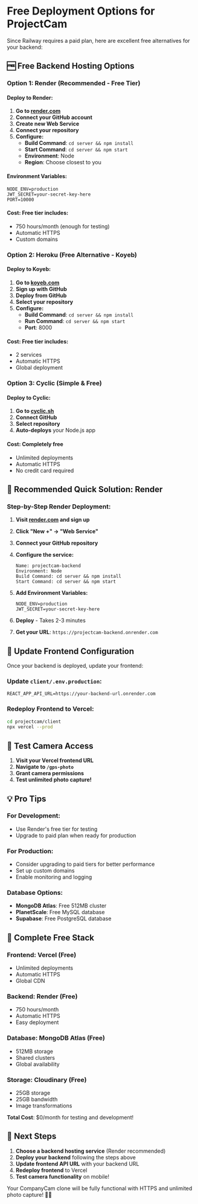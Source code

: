 # Free Deployment Options for ProjectCam

Since Railway requires a paid plan, here are excellent free alternatives for your backend:

## 🆓 Free Backend Hosting Options

### Option 1: Render (Recommended - Free Tier)

#### **Deploy to Render:**
1. **Go to [render.com](https://render.com)**
2. **Connect your GitHub account**
3. **Create new Web Service**
4. **Connect your repository**
5. **Configure:**
   - **Build Command**: `cd server && npm install`
   - **Start Command**: `cd server && npm start`
   - **Environment**: Node
   - **Region**: Choose closest to you

#### **Environment Variables:**
```env
NODE_ENV=production
JWT_SECRET=your-secret-key-here
PORT=10000
```

#### **Cost**: Free tier includes:
- 750 hours/month (enough for testing)
- Automatic HTTPS
- Custom domains

### Option 2: Heroku (Free Alternative - Koyeb)

#### **Deploy to Koyeb:**
1. **Go to [koyeb.com](https://koyeb.com)**
2. **Sign up with GitHub**
3. **Deploy from GitHub**
4. **Select your repository**
5. **Configure:**
   - **Build Command**: `cd server && npm install`
   - **Run Command**: `cd server && npm start`
   - **Port**: 8000

#### **Cost**: Free tier includes:
- 2 services
- Automatic HTTPS
- Global deployment

### Option 3: Cyclic (Simple & Free)

#### **Deploy to Cyclic:**
1. **Go to [cyclic.sh](https://cyclic.sh)**
2. **Connect GitHub**
3. **Select repository**
4. **Auto-deploys** your Node.js app

#### **Cost**: Completely free
- Unlimited deployments
- Automatic HTTPS
- No credit card required

## 🎯 Recommended Quick Solution: Render

### **Step-by-Step Render Deployment:**

1. **Visit [render.com](https://render.com) and sign up**

2. **Click "New +" → "Web Service"**

3. **Connect your GitHub repository**

4. **Configure the service:**
   ```
   Name: projectcam-backend
   Environment: Node
   Build Command: cd server && npm install
   Start Command: cd server && npm start
   ```

5. **Add Environment Variables:**
   ```
   NODE_ENV=production
   JWT_SECRET=your-secret-key-here
   ```

6. **Deploy** - Takes 2-3 minutes

7. **Get your URL**: `https://projectcam-backend.onrender.com`

## 🔄 Update Frontend Configuration

Once your backend is deployed, update your frontend:

### **Update `client/.env.production`:**
```env
REACT_APP_API_URL=https://your-backend-url.onrender.com
```

### **Redeploy Frontend to Vercel:**
```bash
cd projectcam/client
npx vercel --prod
```

## 📱 Test Camera Access

1. **Visit your Vercel frontend URL**
2. **Navigate to `/gps-photo`**
3. **Grant camera permissions**
4. **Test unlimited photo capture!**

## 💡 Pro Tips

### **For Development:**
- Use Render's free tier for testing
- Upgrade to paid plan when ready for production

### **For Production:**
- Consider upgrading to paid tiers for better performance
- Set up custom domains
- Enable monitoring and logging

### **Database Options:**
- **MongoDB Atlas**: Free 512MB cluster
- **PlanetScale**: Free MySQL database
- **Supabase**: Free PostgreSQL database

## 🚀 Complete Free Stack

### **Frontend**: Vercel (Free)
- Unlimited deployments
- Automatic HTTPS
- Global CDN

### **Backend**: Render (Free)
- 750 hours/month
- Automatic HTTPS
- Easy deployment

### **Database**: MongoDB Atlas (Free)
- 512MB storage
- Shared clusters
- Global availability

### **Storage**: Cloudinary (Free)
- 25GB storage
- 25GB bandwidth
- Image transformations

**Total Cost**: $0/month for testing and development!

## 🎯 Next Steps

1. **Choose a backend hosting service** (Render recommended)
2. **Deploy your backend** following the steps above
3. **Update frontend API URL** with your backend URL
4. **Redeploy frontend** to Vercel
5. **Test camera functionality** on mobile!

Your CompanyCam clone will be fully functional with HTTPS and unlimited photo capture! 🚀📱
